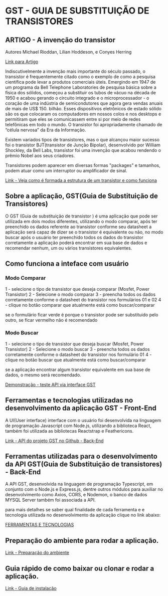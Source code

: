 # GST - GUIA DE SUBSTITUIÇÃO DE TRANSISTORES


## ARTIGO - A invenção do transistor
Autores Michael Rioddan, Lilian Hoddeson, e Conyes Herring

[Link para Artigo](https://link.springer.com/chapter/10.1007/978-1-4612-1512-7_37)

Indiscutivelmente a invenção mais importante do século passado, o transistor é frequentemente citado como o exemplo de como a pesquisa científica pode levar a produtos comerciais úteis. Emergindo em 1947 de um programa da Bell Telephone Laboratories de pesquisa básica sobre a física dos sólidos, começou a substituir os tubos de vácuo na década de 1950 e acabou gerando o circuito integrado e o microprocessador - o coração de uma indústria de semicondutores que agora gera vendas anuais de mais de US$ 150. bilhão. Esses dispositivos eletrônicos de estado sólido são os que colocaram os computadores em nossos colos e nos desktops e permitiram que eles se comunicassem entre si por meio de redes telefônicas em todo o mundo. O transistor foi apropriadamente chamado de “célula nervosa” da Era da Informação.

Existem variados tipos de transistores, mas o que alcançou maior sucesso foi o transistor BJT(transistor de Junção Bipolar), desenvolvido por William Shockley, da Bell Labs, transistor foi uma invenção que acabou rendendo o prêmio Nobel aos seus criadores.
 
 Transistores podem aparecer em diversas formas "packages" e tamanhos, podem atuar como um interruptor ou amplificador de sinal.

[Link - Veja como é formada a estrutura de um transistor e como funciona](pages_md/estrutura_trasistor.md)


## Sobre a aplicação, GST(Guia de Substituição de Transistores)

O GST (Guia de substituição de transistor ) é uma aplicação que pode ser utilizada em dois modos diferentes, utilizando o modo comparar, após ter preenchido os dados referente ao transistor conforme seu datasheet a aplicação será capaz de dizer se o transistor é equivalente ou não,  no modo buscar após o usuário ter preenchido todos os dados do transistor corretamente a aplicação poderá encontrar em sua base de dados e recomendar nenhum, um ou vários transistores equivalentes.

## Como funciona a inteface com usuário

### Modo Comparar

1 - selecione o tipo de transistor que deseja comparar (Mosfet, Power Transistor)
2 - Selecione o modo comparar
3 - preencha todos os dados corretamente conforme o datasheet do transistor nos formulários 01 e 02
4 - clique no botão comparar que atualmente está como buscar/comparar

se o formulário ficar verde é porque o transistor pode ser substituido pelo outro, se ficar vermelho não é recomendado 

### Modo Buscar

1 - selecione o tipo de transistor que deseja buscar (Mosfet, Power Transistor)
2 - Selecione o modo buscar
3 - preencha todos os dados corretamente conforme o datasheet do transistor nos formulário 01
4 - clique no botão buscar que atualmente está como buscar/comparar

se a aplicação encontrar algum transistor equivalente em sua base de dados, o mesmo será recomendado.

[Demonstração - teste API via interface GST](/pages_md/templates.md)


## Ferramentas e tecnologias utilizadas no desenvolvimento da aplicação GST - Front-End

A UI(User interface) interface com o usuário foi desenvolvida na linguagem de programação Javascript com Node.js, utilizando a biblioteca React,  também foi utilizada as bibliotecas Reactstrap e Feathericons.

[Link - API do projeto GST no Github - Back-End](https://github.com/ezioalvesfreire/API_gst)

## Ferramentas utilizadas para o desenvolvimento da API GST(Guia de Substituição de transistores) - Back-End

A API GST, desenvolvida na linguagem de programação Typescript, em conjunto com o Node.js e Express.js, dentre outros módulos para auxiliar no desenvolvimento como Axios, CORS, e Nodemon, o banco de dados MYSQL Server também foi associada a API.

para mais detalhes se saber qual finalidade de cada ferramenta e e tecnologia utilizada no desenvolvimento da aplicação clique no link abaixo:

[FERRAMENTAS E TECNOLOGIAS](pages_md/ferramentas_e_tecnologias.md)

## Preparação do ambiente para rodar a aplicação.
[Link - Preparação do ambiente](preparacao_ambiente.md)

## Guia rápido de como baixar ou clonar e rodar a aplicação. 

[Link - Guia de instalação](pages_md/guia_md.md)








 










